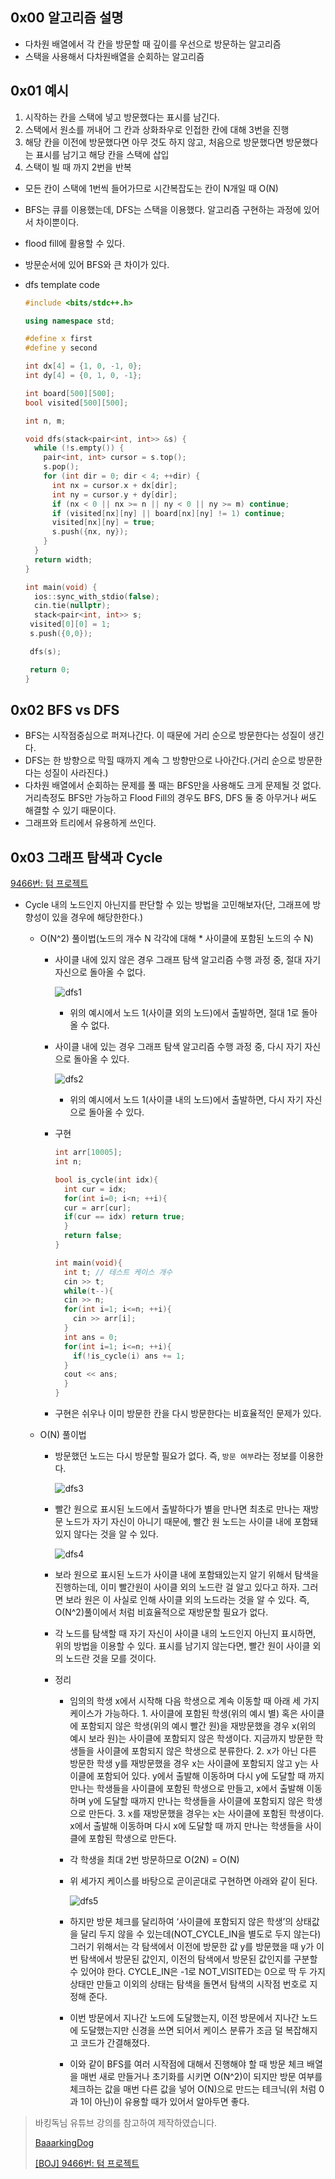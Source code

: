 ## 0x00 알고리즘 설명

- 다차원 배열에서 각 칸을 방문할 때 깊이를 우선으로 방문하는 알고리즘
- 스택을 사용해서 다차원배열을 순회하는 알고리즘

## 0x01 예시

1. 시작하는 칸을 스택에 넣고 방문했다는 표시를 남긴다.
2. 스택에서 원소를 꺼내어 그 칸과 상화좌우로 인접한 칸에 대해 3번을 진행
3. 해당 칸을 이전에 방문했다면 아무 것도 하지 않고, 처음으로 방문했다면 방문했다는 표시를 남기고 해당 칸을 스택에 삽입
4. 스택이 빌 때 까지 2번을 반복

- 모든 칸이 스택에 1번씩 들어가므로 시간복잡도는 칸이 N개일 때 O(N)
- BFS는 큐를 이용했는데, DFS는 스택을 이용했다. 알고리즘 구현하는 과정에 있어서 차이뿐이다.
- flood fill에 활용할 수 있다.
- 방문순서에 있어 BFS와 큰 차이가 있다.
- dfs template code

  ```cpp
  #include <bits/stdc++.h>

  using namespace std;

  #define x first
  #define y second

  int dx[4] = {1, 0, -1, 0};
  int dy[4] = {0, 1, 0, -1};

  int board[500][500];
  bool visited[500][500];

  int n, m;

  void dfs(stack<pair<int, int>> &s) {
    while (!s.empty()) {
      pair<int, int> cursor = s.top();
      s.pop();
      for (int dir = 0; dir < 4; ++dir) {
        int nx = cursor.x + dx[dir];
        int ny = cursor.y + dy[dir];
        if (nx < 0 || nx >= n || ny < 0 || ny >= m) continue;
        if (visited[nx][ny] || board[nx][ny] != 1) continue;
        visited[nx][ny] = true;
        s.push({nx, ny});
      }
    }
    return width;
  }

  int main(void) {
    ios::sync_with_stdio(false);
    cin.tie(nullptr);
    stack<pair<int, int>> s;
   visited[0][0] = 1;
   s.push({0,0});

   dfs(s);

   return 0;
  }
  ```

## 0x02 BFS vs DFS

- BFS는 시작점중심으로 퍼져나간다. 이 때문에 거리 순으로 방문한다는 성질이 생긴다.
- DFS는 한 방향으로 막힐 때까지 계속 그 방향만으로 나아간다.(거리 순으로 방문한다는 성질이 사라진다.)
- 다차원 배열에서 순회하는 문제를 풀 때는 BFS만을 사용해도 크게 문제될 것 없다. 거리측정도 BFS만 가능하고 Flood Fill의 경우도 BFS, DFS 둘 중 아무거나 써도 해결할 수 있기 때문이다.
- 그래프와 트리에서 유용하게 쓰인다.

## 0x03 그래프 탐색과 Cycle

[9466번: 텀 프로젝트](http://boj.kr/9466)

- Cycle 내의 노드인지 아닌지를 판단할 수 있는 방법을 고민해보자(단, 그래프에 방향성이 있을 경우에 해당한한다.)

  - O(N^2) 풀이법(노드의 개수 N 각각에 대해 \* 사이클에 포함된 노드의 수 N)

    - 사이클 내에 있지 않은 경우 그래프 탐색 알고리즘 수행 과정 중, 절대 자기 자신으로 돌아올 수 없다.

      ![dfs1](https://user-images.githubusercontent.com/48282185/162268940-34af03a1-95b9-4456-82fb-86e853a613da.png)

      - 위의 예시에서 노드 1(사이클 외의 노드)에서 출발하면, 절대 1로 돌아올 수 없다.

    - 사이클 내에 있는 경우 그래프 탐색 알고리즘 수행 과정 중, 다시 자기 자신으로 돌아올 수 있다.

      ![dfs2](https://user-images.githubusercontent.com/48282185/162268935-0c26183d-4376-4a88-b827-24ebc215843b.png)

      - 위의 예시에서 노드 1(사이클 내의 노드)에서 출발하면, 다시 자기 자신으로 돌아올 수 있다.

    - 구현

      ```cpp
      int arr[10005];
      int n;

      bool is_cycle(int idx){
        int cur = idx;
        for(int i=0; i<n; ++i){
        cur = arr[cur];
        if(cur == idx) return true;
        }
        return false;
      }

      int main(void){
        int t; // 테스트 케이스 개수
        cin >> t;
        while(t--){
        cin >> n;
        for(int i=1; i<=n; ++i){
          cin >> arr[i];
        }
        int ans = 0;
        for(int i=1; i<=n; ++i){
          if(!is_cycle(i) ans += 1;
        }
        cout << ans;
        }
      }
      ```

    - 구현은 쉬우나 이미 방문한 칸을 다시 방문한다는 비효율적인 문제가 있다.

  - O(N) 풀이법

    - 방문했던 노드는 다시 방문할 필요가 없다. 즉, `방문 여부`라는 정보를 이용한다.

      ![dfs3](https://user-images.githubusercontent.com/48282185/162268931-535d2334-3035-4c91-91d2-73010132bb24.png)

    - 빨간 원으로 표시된 노드에서 출발하다가 별을 만나면 최초로 만나는 재방문 노드가 자기 자신이 아니기 때문에, 빨간 원 노드는 사이클 내에 포함돼있지 않다는 것을 알 수 있다.

      ![dfs4](https://user-images.githubusercontent.com/48282185/162268924-347b3403-a127-4008-9dd3-31f521bd7fb3.png)

    - 보라 원으로 표시된 노드가 사이클 내에 포함돼있는지 알기 위해서 탐색을 진행하는데, 이미 빨간원이 사이클 외의 노드란 걸 알고 있다고 하자. 그러면 보라 원은 이 사실로 인해 사이클 외의 노드라는 것을 알 수 있다. 즉, O(N^2)풀이에서 처럼 비효율적으로 재방문할 필요가 없다.
    - 각 노드를 탐색할 때 자기 자신이 사이클 내의 노드인지 아닌지 표시하면, 위의 방법을 이용할 수 있다. 표시를 남기지 않는다면, 빨간 원이 사이클 외의 노드란 것을 모를 것이다.
    - 정리

      - 임의의 학생 x에서 시작해 다음 학생으로 계속 이동할 때 아래 세 가지 케이스가 가능하다. 1. 사이클에 포함된 학생(위의 예시 별) 혹은 사이클에 포함되지 않은 학생(위의 예시 빨간 원)을 재방문했을 경우 x(위의 예시 보라 원)는 사이클에 포함되지 않은 학생이다. 지금까지 방문한 학생들을 사이클에 포함되지 않은 학생으로 분류한다. 2. x가 아닌 다른 방문한 학생 y를 재방문했을 경우 x는 사이클에 포함되지 않고 y는 사이클에 포함되어 있다. y에서 출발해 이동하며 다시 y에 도달할 때 까지 만나는 학생들을 사이클에 포함된 학생으로 만들고, x에서 출발해 이동하며 y에 도달할 때까지 만나는 학생들을 사이클에 포함되지 않은 학생으로 만든다. 3. x를 재방문했을 경우는 x는 사이클에 포함된 학생이다. x에서 출발해 이동하며 다시 x에 도달할 때 까지 만나는 학생들을 사이클에 포함된 학생으로 만든다.
      - 각 학생을 최대 2번 방문하므로 O(2N) = O(N)
      - 위 세가지 케이스를 바탕으로 곧이곧대로 구현하면 아래와 같이 된다.

        ![dfs5](https://user-images.githubusercontent.com/48282185/162268909-d77c4257-ffac-4f90-a6ac-2dbbf6fdcdeb.png)

      - 하지만 방문 체크를 달리하여 ‘사이클에 포함되지 않은 학생’의 상태값을 달리 두지 않을 수 있는데(NOT_CYCLE_IN을 별도로 두지 않는다) 그러기 위해서는 각 탐색에서 이전에 방문한 값 y를 방문했을 때 y가 이번 탐색에서 방문된 값인지, 이전의 탐색에서 방문된 값인지를 구분할 수 있어야 한다. CYCLE_IN은 -1로 NOT_VISITED는 0으로 딱 두 가지상태만 만들고 이외의 상태는 탐색을 돌면서 탐색의 시작점 번호로 지정해 준다.
      - 이번 방문에서 지나간 노드에 도달했는지, 이전 방문에서 지나간 노드에 도달했는지만 신경을 쓰면 되어서 케이스 분류가 조금 덜 복잡해지고 코드가 간결해졌다.
      - 이와 같이 BFS를 여러 시작점에 대해서 진행해야 할 때 방문 체크 배열을 매번 새로 만들거나 초기화를 시키면 O(N^2)이 되지만 방문 여부를 체크하는 값을 매번 다른 값을 넣어 O(N)으로 만드는 테크닉(위 처럼 0과 1이 아닌)이 유용할 때가 있어서 알아두면 좋다.

> 바킹독님 유튜브 강의를 참고하여 제작하였습니다.
>
> [BaaarkingDog](https://www.youtube.com/c/BaaarkingDog)
>
> [[BOJ] 9466번: 텀 프로젝트](https://www.youtube.com/watch?v=yPuow6aACvE)
